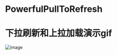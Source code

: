 # PowerfulPullToRefresh

# 下拉刷新和上拉加载演示gif
![image](https://github.com/yaodiwei/PowerfulPullToRefresh/raw/master/images/BasePullToRefresh.gif)
